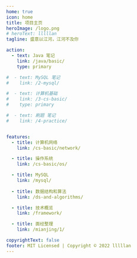 ```yaml
---
home: true
icon: home
title: 项目主页
heroImage: /logo.png
# heroText: lllllan
tagline: 盛意以江河，江河不及你

action:
  - text: Java 笔记
    link: /java/basic/
    type: primary

#  - text: MySQL 笔记
#    link: /2-mysql/

#  - text: 计算机基础
#    link: /3-cs-basic/
#    type: primary

#  - text: 刷题 笔记
#    link: /4-practice/


features:
  - title: 计算机网络
    link: /cs-basic/network/

  - title: 操作系统
    link: /cs-basic/os/

  - title: MySQL
    link: /mysql/
  
  - title: 数据结构和算法
    link: /ds-and-algorithms/

  - title: 技术概览
    link: /framework/

  - title: 面经整理
    link: /mianjing/1/

copyrightText: false
footer: MIT Licensed | Copyright © 2022 lllllan
---
```



